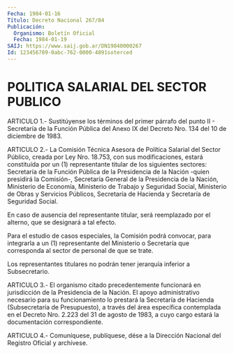 ```yaml
---
Fecha: 1984-01-16
Título: Decreto Nacional 267/84
Publicación:
  Organismo: Boletín Oficial
  Fecha: 1984-01-19
SAIJ: https://www.saij.gob.ar/DN19840000267
Id: 123456789-0abc-762-0000-4891soterced
---
```

# POLITICA SALARIAL DEL SECTOR PUBLICO

<a id="1"></a>
ARTICULO  1.-  Sustitúyense  los  términos  del  primer párrafo del punto  II  -  Secretaría  de  la Función Pública del Anexo  IX  del Decreto Nro. 134 del 10 de diciembre de 1983.

<a id="2"></a>
ARTICULO  2.-  La Comisión Técnica Asesora de Política Salarial del Sector Público, creada por Ley Nro. 18.753, con sus modificaciones,    estará  constituída  por  un  (1)  representante titular  de  los siguientes  sectores:  Secretaría  de  la  Función Pública  de  la  Presidencia  de  la  Nación  -quien  presidirá  la Comisión-, Secretaría  General  de  la  Presidencia  de  la Nación, Ministerio  de Economía, Ministerio de Trabajo y Seguridad  Social, Ministerio de  Obras y Servicios Públicos, Secretaría de Hacienda y Secretaría de Seguridad Social.

En caso de ausencia  del  representante  titular,  será reemplazado por el alterno, que se designará a tal efecto.

Para  el  estudio de casos especiales, la Comisión podrá  convocar, para integrarla  a un (1) representante del Ministerio o Secretaría que corresponda al  sector  de  personal  de  que  se  trate.

Los  representantes titulares no podrán tener jerarquía inferior  a Subsecretario.

<a id="3"></a>
ARTICULO  3.-  El  organismo  citado  precedentemente funcionará en jurisdicción de la Presidencia de la Nación. El apoyo administrativo  necesario  para su funcionamiento  lo  prestará  la Secretaría de Hacienda (Subsecretaría  de  Presupuesto),  a  través del área específica contemplada en el Decreto Nro. 2.223 del 31  de agosto de 1983, a cuyo cargo estará la documentación correspondiente.

<a id="4"></a>
ARTICULO  4.- Comuníquese, publíquese, dése a la Dirección Nacional del Registro Oficial y archívese.